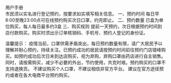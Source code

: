  用户手册       
市民须以实名进行登记预约，按要求如实填写相关信息。
一、预约时间
每日早8:00至晚23:00点可在线预约购买次日口罩，约完即止。
二、预约数量
已盒为单位购买，每人每日最多约3盒
三、购买规则
提前一天预约，次日根据预约时间到店付款购买。购买时须出示订单核销码、手机号、预约人登记的身份证。
 
温馨提示：
疫情当前，口罩供需矛盾突出，每日预约数量有限，请广大居民予以理解并耐心预约，持续关注。已预约成功的居民请按预约时间前往预约门店错峰购买。如预约成功后次日未到达店购买，视为弃购，弃购口罩由药店进行自主销售。同时，请按需购买，减少不必要的外出，节约使用，共克时艰。预约购买的口罩不支持退换货。
不建议购买个人口罩，不建议相信非官方平台。
建议在官方途径预约或者在各大电商平台预约购买。
